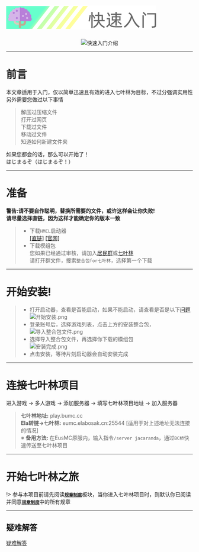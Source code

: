 # ![快速入门](../img/heading_quick_start.png)

<center>

![快速入门介绍](https://i.loli.net/2020/04/04/frhlAPVyvNdXK1B.png)

</center>

---
前言
==
本文章适用于入门，仅以简单迅速且有效的进入七叶林为目标，不过分强调实用性  
另外需要您做过以下事情
> 解压过压缩文件  
> 打开过网页  
> 下载过文件  
> 移动过文件  
> 知道如何新建文件夹  

如果您都会的话，那么可以开始了！  
はじまるぞ（はじまるぞ！）

---
准备
==
**警告:请不要自作聪明，替换所需要的文件，或许这样会让你失败!**  
**请尽量选择直链，因为这样才能确定你的版本一致**
> - 下载` HMCL `启动器  
[[直链]](https://ci.huangyuhui.net/job/HMCL/159/artifact/HMCL/build/libs/HMCL-3.3.159.exe) 
[[官网]](https://hmcl.huangyuhui.net/download)  
> - 下载模组包  
> 您如果已经通过审核，请加入[居民群](https://jq.qq.com/?_wv=1027&k=5QJ9EZu)或[七叶林](https://jq.qq.com/?_wv=1027&k=55rhTlH)  
请打开群文件，搜索`整合包for七叶林`，选择第一个下载

---
开始安装!
==
> - 打开启动器，查看是否能启动，如果不能启动，请查看是否是以下[问题](../post/5分钟安装分支:启动器问题.md)
> ![开始安装.png](https://i.loli.net/2020/04/10/HeNVyvn1xAtYsBQ.png)  
> - 登录账号后，选择游戏列表，点击上方的安装整合包，  
> ![导入整合包文件.png](https://i.loli.net/2020/04/10/pUoSVbvMhkX8OQ6.png)  
> - 选择导入整合包文件，再选择你下载的模组包  
> ![安装完成.png](https://i.loli.net/2020/04/10/39q8ivL6fpSzd1a.png)  
> - 点击安装，等待片刻启动器会自动安装完成  

---
连接七叶林项目
==
进入游戏 -> 多人游戏 -> 添加服务器 -> 填写七叶林项目地址 -> 加入服务器

> **七叶林地址:** play.bumc.cc  
> **Ela转链->七叶林:** eumc.elabosak.cn:25544 [适用于对上述地址无法连接的情况]  
> ※ **备用方法:** 在EusMC原服内，输入指令`/server jacaranda`，通过`BC桥`快速传送至七叶林项目  

---
开始七叶林之旅
==
!> 参与本项目前请先阅读[**`规章制度`**](post/rules)板块，当你进入七叶林项目时，则默认你已阅读并同意[**`规章制度`**](post/rules)中的所有规章

---
## 疑难解答

 [疑难解答](/#/post/5分钟安装分支:启动器问题.md)


